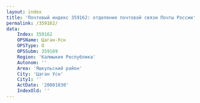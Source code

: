 ```yaml
---
layout: index
title: 'Почтовый индекс 359162: отделение почтовой связи Почты России'
permalink: /359162/
data:
    Index: 359162
    OPSName: Цаган-Усн
    OPSType: О
    OPSSubm: 359169
    Region: 'Калмыкия Республика'
    Autonom: ''
    Area: 'Яшкульский район'
    City: 'Цаган Усн'
    City1: ''
    ActDate: '20001030'
    IndexOld: ''
---
```

